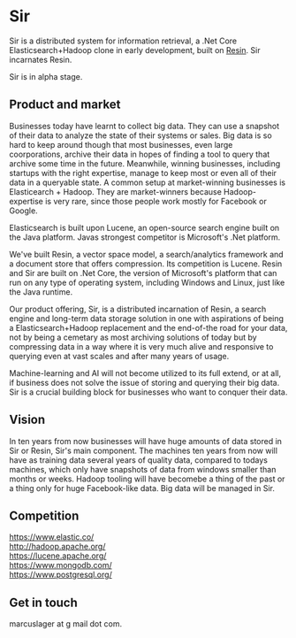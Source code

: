 # Sir
Sir is a distributed system for information retrieval, a .Net Core Elasticsearch+Hadoop clone in early development, built on [Resin](https://github.com/kreeben/resin). Sir incarnates Resin.

Sir is in alpha stage.

## Product and market

Businesses today have learnt to collect big data. They can use a snapshot of their data to analyze the state of their systems or sales. Big data is so hard to keep around though that most businesses, even large coorporations, archive their data in hopes of finding a tool to query that archive some time in the future. Meanwhile, winning businesses, including startups with the right expertise, manage to keep most or even all of their data in a queryable state. A common setup at market-winning businesses is Elasticearch + Hadoop. They are market-winners because Hadoop-expertise is very rare, since those people work mostly for Facebook or Google.

Elasticsearch is built upon Lucene, an open-source search engine built on the Java platform. Javas strongest competitor is Microsoft's .Net platform. 

We've built Resin, a vector space model, a search/analytics framework and a document store that offers compression. Its competition is Lucene. Resin and Sir are built on .Net Core, the version of Microsoft's platform that can run on any type of operating system, including Windows and Linux, just like the Java runtime. 

Our product offering, Sir, is a distributed incarnation of Resin, a search engine and long-term data storage solution in one with aspirations of being a Elasticsearch+Hadoop replacement and the end-of-the road for your data, not by being a cemetary as most archiving solutions of today but by compressing data in a way where it is very much alive and responsive to querying even at vast scales and after many years of usage.

Machine-learning and AI will not become utilized to its full extend, or at all, if business does not solve the issue of storing and querying their big data. Sir is a crucial building block for businesses who want to conquer their data.

## Vision

In ten years from now businesses will have huge amounts of data stored in Sir or Resin, Sir's main component. The machines ten years from now will have as training data several years of quality data, compared to todays machines, which only have snapshots of data from windows smaller than months or weeks. Hadoop tooling will have becomebe a thing of the past or a thing only for huge Facebook-like data. Big data will be managed in Sir.

## Competition

https://www.elastic.co/  
http://hadoop.apache.org/  
https://lucene.apache.org/  
https://www.mongodb.com/  
https://www.postgresql.org/  

## Get in touch

marcuslager at g mail dot com.
